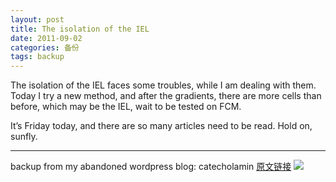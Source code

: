 ```yaml
---
layout: post
title: The isolation of the IEL
date: 2011-09-02
categories: 备份
tags: backup
---
```


The isolation of the IEL faces some troubles, while I am dealing with them. Today I try a new method, and after the gradients, there are more cells than before, which may be the IEL, wait to be tested on FCM.

It’s Friday today, and there are so many articles need to be read. Hold on, sunfly.

----

backup from my abandoned wordpress blog: catecholamin  [原文链接]()
![](https://catecholamin.wordpress.com/2011/09/02/15/)
